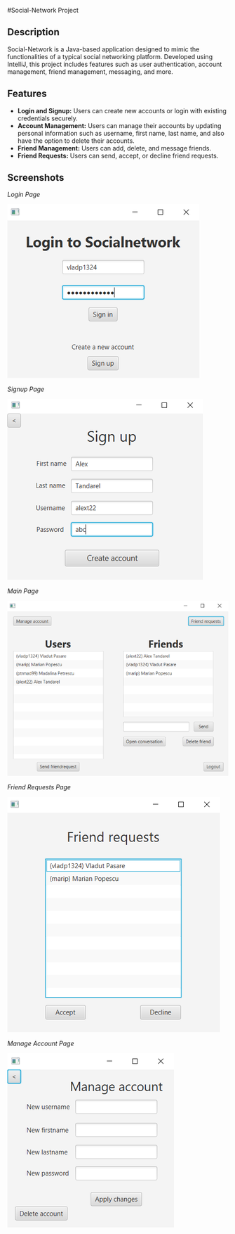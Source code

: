 #Social-Network Project

## Description
Social-Network is a Java-based application designed to mimic the functionalities of a typical social networking platform. Developed using IntelliJ, this project includes features such as user authentication, account management, friend management, messaging, and more.

## Features
- **Login and Signup:** Users can create new accounts or login with existing credentials securely.
- **Account Management:** Users can manage their accounts by updating personal information such as username, first name, last name, and also have the option to delete their accounts.
- **Friend Management:** Users can add, delete, and message friends.
- **Friend Requests:** Users can send, accept, or decline friend requests.

## Screenshots
*Login Page*

![Login Page](Screenshots/login.PNG)

*Signup Page*

![Signup Page](Screenshots/signup.PNG)

*Main Page*

![Main Page](Screenshots/mainpage.PNG)

*Friend Requests Page*

![Friend Requests](Screenshots/friendrequests.PNG)

*Manage Account Page*

![Manage Account](Screenshots/manageaccount.PNG)
